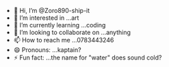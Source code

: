 - 👋 Hi, I’m @Zoro890-ship-it
- 👀 I’m interested in ...art
- 🌱 I’m currently learning ...coding
- 💞️ I’m looking to collaborate on ...anything
- 📫 How to reach me ...0783443246
- 😄 Pronouns: ...kaptain?
- ⚡ Fun fact: ...the name for "water" does sound cold?

<!---
Zoro890-ship-it/Zoro890-ship-it is a ✨ special ✨ repository because its `README.md` (this file) appears on your GitHub profile.
You can click the Preview link to take a look at your changes.
--->
